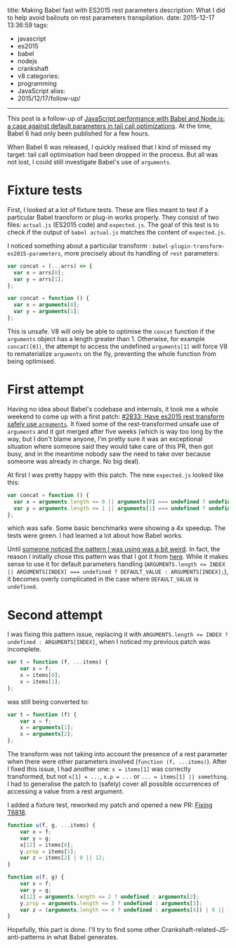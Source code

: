 title: Making Babel fast with ES2015 rest parameters
description: What I did to help avoid bailouts on rest parameters transpilation.
date: 2015-12-17 13:36:59
tags:
- javascript
- es2015
- babel
- nodejs
- crankshaft
- v8
categories:
- programming
- JavaScript
alias:
- 2015/12/17/follow-up/
---

This post is a follow-up of [JavaScript performance with Babel and Node.js: a case against default parameters in tail call optimizations](http://vhf.github.io/blog/2015/11/02/javascript-performance-with-babel-and-node-js/). At the time, Babel 6 had only been published for a few hours.

When Babel 6 was released, I quickly realised that I kind of missed my target: tail call optimisation had been dropped in the process. But all was not lost, I could still investigate Babel's use of `arguments`.

# Fixture tests

First, I looked at a lot of fixture tests. These are files meant to test if a particular Babel transform or plug-in works properly. They consist of two files: `actual.js` (ES2015 code) and `expected.js`. The goal of this test is to check if the output of `babel actual.js` matches the content of `expected.js`.

I noticed something about a particular transform : `babel-plugin-transform-es2015-parameters`, more precisely about its handling of `rest` parameters:

```js actual.js https://github.com/babel/babel/blob/82ddbc0ecd9a16fdb173bbcf85bc10ade6f9828d/packages/babel-plugin-transform-es2015-parameters/test/fixtures/parameters/rest-arrow-functions/actual.js
var concat = (...arrs) => {
  var x = arrs[0];
  var y = arrs[1];
};
```

```js expected.js https://github.com/babel/babel/blob/82ddbc0ecd9a16fdb173bbcf85bc10ade6f9828d/packages/babel-plugin-transform-es2015-parameters/test/fixtures/parameters/rest-arrow-functions/expected.js
var concat = function () {
  var x = arguments[0];
  var y = arguments[1];
};
```

This is unsafe. V8 will only be able to optimise the `concat` function if the `arguments` object has a length greater than 1. Otherwise, for example `concat([0])`, the attempt to access the undefined `arguments[1]` will force V8 to rematerialize `arguments` on the fly, preventing the whole function from being optimised.

# First attempt

Having no idea about Babel's codebase and internals, it took me a whole weekend to come up with a first patch: [#2833: Have es2015 rest transform safely use `arguments`](https://github.com/babel/babel/pull/2833). It fixed some of the rest-transformed unsafe use of `arguments` and it got merged after five weeks (which is way too long by the way, but I don't blame anyone, I'm pretty sure it was an exceptional situation where someone said they would take care of this PR, then got busy, and in the meantime nobody saw the need to take over because someone was already in charge. No big deal).

At first I was pretty happy with this patch. The new `expected.js` looked like this:

```js expected.js https://github.com/babel/babel/blob/9a97d92217dffcf6478611067c1525fa4004fce4/packages/babel-plugin-transform-es2015-parameters/test/fixtures/parameters/rest-arrow-functions/expected.js
var concat = function () {
  var x = arguments.length <= 0 || arguments[0] === undefined ? undefined : arguments[0];
  var y = arguments.length <= 1 || arguments[1] === undefined ? undefined : arguments[1];
};
```

which was safe. Some basic benchmarks were showing a 4x speedup. The tests were green. I had learned a lot about how Babel works.

Until [someone noticed the pattern I was using was a bit weird](https://github.com/babel/babel/pull/2833#discussion_r47472444). In fact, the reason I initially chose this pattern was that I got it from [here](https://github.com/babel/babel/blob/master/packages/babel-plugin-transform-es2015-parameters/src/default.js#L8-L11). While it makes sense to use it for default parameters handling (`ARGUMENTS.length <= INDEX || ARGUMENTS[INDEX] === undefined ? DEFAULT_VALUE : ARGUMENTS[INDEX];`), it becomes overly complicated in the case where `DEFAULT_VALUE` is `undefined`.

# Second attempt

I was fixing this pattern issue, replacing it with `ARGUMENTS.length <= INDEX ? undefined : ARGUMENTS[INDEX]`, when I noticed my previous patch was incomplete.

```js actual.js https://github.com/babel/babel/blob/15969a09046a50ae2ae0503725b7fb00cdd7137f/packages/babel-plugin-transform-es2015-parameters/test/fixtures/parameters/rest-multiple/actual.js
var t = function (f, ...items) {
    var x = f;
    x = items[0];
    x = items[1];
};
```

was still being converted to:

```js expected.js https://github.com/babel/babel/blob/15969a09046a50ae2ae0503725b7fb00cdd7137f/packages/babel-plugin-transform-es2015-parameters/test/fixtures/parameters/rest-multiple/expected.js
var t = function (f) {
    var x = f;
    x = arguments[1];
    x = arguments[2];
};
```

The transform was not taking into account the presence of a rest parameter when there were other parameters involved (`function (f, ...items)`). After I fixed this issue, I had another one: `x = items[1]` was correctly transformed, but not `x[1] = ...`, `x.p = ...` or `... = items[1] || something`. I had to generalise the patch to (safely) cover all possible occurrences of accessing a value from a rest argument.

I added a fixture test, reworked my patch and opened a new PR: [Fixing T6818](https://github.com/babel/babel/pull/3165).

```js actual.js
function u(f, g, ...items) {
    var x = f;
    var y = g;
    x[12] = items[0];
    y.prop = items[1];
    var z = items[2] | 0 || 12;
}
```

```js expected.js
function u(f, g) {
    var x = f;
    var y = g;
    x[12] = arguments.length <= 2 ? undefined : arguments[2];
    y.prop = arguments.length <= 3 ? undefined : arguments[3];
    var z = (arguments.length <= 4 ? undefined : arguments[4]) | 0 || 12;
}
```

Hopefully, this part is done. I'll try to find some other Crankshaft-related-JS-anti-patterns in what Babel generates.

